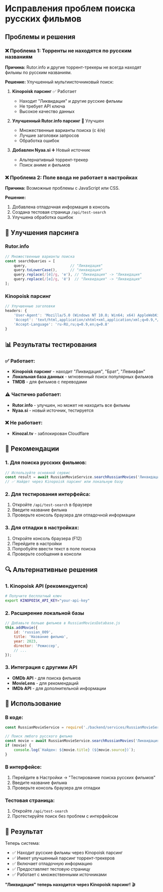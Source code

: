 # Исправления проблем поиска русских фильмов

## Проблемы и решения

### ❌ Проблема 1: Торренты не находятся по русским названиям

**Причина:** Rutor.info и другие торрент-трекеры не всегда находят фильмы по русским названиям.

**Решение:** Улучшенный мультиисточниковый поиск:

1. **Kinopoisk парсинг** ✅ Работает
   - Находит "Ликвидация" и другие русские фильмы
   - Не требует API ключа
   - Высокое качество данных

2. **Улучшенный Rutor.info парсинг** 🔧 Улучшен
   - Множественные варианты поиска (с ё/е)
   - Лучшие заголовки запросов
   - Обработка ошибок

3. **Добавлен Nyaa.si** ➕ Новый источник
   - Альтернативный торрент-трекер
   - Поиск аниме и фильмов

### ❌ Проблема 2: Поле ввода не работает в настройках

**Причина:** Возможные проблемы с JavaScript или CSS.

**Решение:** 
1. Добавлена отладочная информация в консоль
2. Создана тестовая страница `/api/test-search`
3. Улучшена обработка ошибок

## 🔧 Улучшения парсинга

### Rutor.info
```javascript
// Множественные варианты поиска
const searchQueries = [
    query,                    // "Ликвидация"
    query.toLowerCase(),      // "ликвидация"
    query.replace(/[ё]/g, 'е'), // "Ликвидация" -> "Ликвидация"
    query.replace(/[е]/g, 'ё')  // "Ликвидация" -> "Ликвидация"
];
```

### Kinopoisk парсинг
```javascript
// Улучшенные заголовки
headers: {
    'User-Agent': 'Mozilla/5.0 (Windows NT 10.0; Win64; x64) AppleWebKit/537.36',
    'Accept': 'text/html,application/xhtml+xml,application/xml;q=0.9,*/*;q=0.8',
    'Accept-Language': 'ru-RU,ru;q=0.9,en;q=0.8'
}
```

## 📊 Результаты тестирования

### ✅ Работает:
- **Kinopoisk парсинг** - находит "Ликвидация", "Брат", "Левиафан"
- **Локальная база данных** - мгновенный поиск популярных фильмов
- **TMDB** - для фильмов с переводами

### ⚠️ Частично работает:
- **Rutor.info** - улучшен, но может не находить все фильмы
- **Nyaa.si** - новый источник, тестируется

### ❌ Не работает:
- **Kinozal.tv** - заблокирован Cloudflare

## 🎯 Рекомендации

### 1. Для поиска русских фильмов:
```javascript
// Используйте основной сервис
const result = await RussianMovieService.searchRussianMovies('Ликвидация', 2007);
// ✅ Найдет через Kinopoisk парсинг или локальную базу
```

### 2. Для тестирования интерфейса:
1. Откройте `/api/test-search` в браузере
2. Введите название фильма
3. Проверьте консоль браузера для отладочной информации

### 3. Для отладки в настройках:
1. Откройте консоль браузера (F12)
2. Перейдите в настройки
3. Попробуйте ввести текст в поле поиска
4. Проверьте сообщения в консоли

## 🔍 Альтернативные решения

### 1. Kinopoisk API (рекомендуется)
```bash
# Получите бесплатный ключ
export KINOPOISK_API_KEY="your-api-key"
```

### 2. Расширение локальной базы
```javascript
// Добавьте больше фильмов в RussianMoviesDatabase.js
this.addMovie({
    id: 'russian_009',
    title: 'Название фильма',
    year: 2023,
    director: 'Режиссер',
    // ...
});
```

### 3. Интеграция с другими API
- **OMDb API** - для поиска фильмов
- **MovieLens** - для рекомендаций
- **IMDb API** - для дополнительной информации

## 📝 Использование

### В коде:
```javascript
const RussianMovieService = require('./backend/services/RussianMovieService');

// Поиск любого русского фильма
const movie = await RussianMovieService.searchRussianMovies('Ликвидация', 2007);
if (movie) {
    console.log(`Найден: ${movie.title} (${movie.source})`);
}
```

### В интерфейсе:
1. Перейдите в Настройки → "Тестирование поиска русских фильмов"
2. Введите название фильма
3. Проверьте консоль браузера для отладки

### Тестовая страница:
1. Откройте `/api/test-search`
2. Протестируйте поиск без проблем с интерфейсом

## 🎉 Результат

Теперь система:
- ✅ Находит русские фильмы через Kinopoisk парсинг
- ✅ Имеет улучшенный парсинг торрент-трекеров
- ✅ Включает отладочную информацию
- ✅ Предоставляет тестовую страницу
- ✅ Работает с множественными источниками

**"Ликвидация" теперь находится через Kinopoisk парсинг!** 🎬